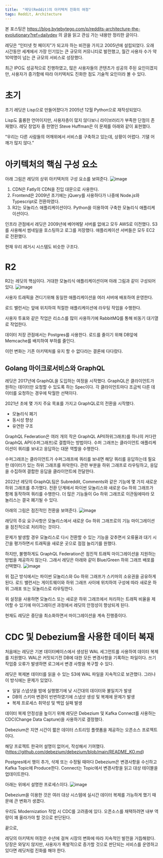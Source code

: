 ```yaml
---
title:  "레딧(Reddit)의 아키텍처 진화의 여정"
tags: Reddit, Architecture
---
```


본 포스팅은 https://blog.bytebytego.com/p/reddits-architecture-the-evolutionary?ref=dailydev 의 글을 읽고 관심 가는 내용만 정리한 글이다.

레딧은 “인터넷 첫 페이지”가 되고자 하는 비전을 가지고 2005년에 설립되었다. 오래 시간동안 세계에서 가장 인기있는 큰 규모의 커뮤니티로 발전했고, 월간 사용자 수가 약 10억명이 넘는 큰 규모의 서비스로 성장했다.

최근 IPO도 성공적으로 진행하였고, 많은 사용자들의 콘텐츠가 성공의 주된 요인이겠지만, 사용자가 증가함에 따라 아키텍처도 진화한 점도 기술적 요인이라 볼 수 있다.

# 초기

초기 레딧은 Lisp으로 만들어졌다가 2005년 12월 Python으로 재작성되었다.

Lisp도 훌륭한 언어이지만, 사용자층이 많지 않다보니 라이브러리가 부족한 단점이 존재했다. 레딧 창업자 중 한명인 Steve Huffman은 이 문제를 아래와 같이 표현했다.

“우리는 다른 사람들의 어깨위에서 서비스를 구축하고 있는데, 상황이 어렵다. 기댈 어깨가 많지 않다.”


# 아키텍처의 핵심 구성 요소

아래 그림은 레딧의 상위 아키텍처의 구성 요소를 보여준다.
![image](https://github.com/giljae/giljae.github.io/assets/111643/7e154330-4608-49be-a2c5-4f8e227efe9d)

1. CDN은 Fatly의 CDN을 진입 대문으로 사용한다. 
2. Frontend은 2009년 초기에는 jQuery를 사용하다가 나중에 Node.js와 Typescript로 전환하였다. 
3. R2는 모놀리스 애플리케이션이다. Python을 이용하여 구축한 모놀리식 애플리케이션이다.

인프라 관점에서 레딧은 2009년에 베어메탈 서버를 없애고 모두 AWS로 이전했다. S3를 사용해서 썸네일을 호스팅하고 로그를 저장했다. 애플리케이션 서버들은 모두 EC2로 전환했다.

현재 우리 레거시 시스템도 비슷한 구조다.

# R2

R2는 레딧의 핵심이다. 거대한 모놀리식 애플리케이션이며 아래 그림과 같이 구성되어 있다.
![image](https://github.com/giljae/giljae.github.io/assets/111643/b76d44d8-f7e1-416d-b15b-5be449719b5f)

사용자 트래픽을 견디기위해 동일한 애플리케이션을 여러 서버에 배포하여 운영한다.

로드 밸런서는 앞에 위치하여 적절한 애플리케이션에 라우팅 작업을 수행한다.

사용자 투표와 같은 작업은 리소스를 많이 사용하기에 RabbitMQ를 통해 비동기 대기열로 작업한다.

데이터 저장 관점에서는 Postgres를 사용한다. 로드를 줄이기 위해 DB앞에 Memcache를 배치하여 부하를 줄인다.

이런 변화는 기존 아키텍처를 유지 할 수 없다라는 결론에 다다랐다.

## Golang 마이크로서비스와 GraphQL

레딧은 2017년에 GraphQL을 도입하는 여정을 시작했다. GraphQL은 클라이언트가 원하는 데이터만 요청할 수 있도록 하는 Spec이다. 각 클라이언트마다 조금씩 다른 데이터를 요청하는 경우에 탁월한 선택이다.

2021년 초에 몇 가지 주요 목표를 가지고 GraphQL로의 전환을 시작했다.

- 모놀리식 폐기
- 동시성 향상
- 유연한 구조

GraphQL Federation은 여러 개의 작은 GraphQL API(하위그래프)를 하나의 커다란 GraphQL API(수퍼그래프)로 결합하는 방법이다.  수퍼 그래프는 클라이언트 애플리케이션이 쿼리를 보내고 응답하는 대문 역할을 수행한다.

수퍼그래프는 클라이언트가 수퍼그래프에 쿼리를 보내면 해당 쿼리를 응답하는데 필요한 데이터가 있는 하위 그래프를 파악한다. 관련 부분을 하위 그래프로 라우팅하고, 응답을 수집하여 결합한 응답을 클라이언트에 전달한다.

2022년 레딧의 GraphQL팀은 Subreddit, Comments와 같은 기능에 몇 가지 새로운 하위 그래프를 추가했다. 전환 단계에서 파이썬 모놀리스와 새로운 Go 하위 그래프가 함께 동작하여 쿼리를 수행한다. 더 많은 기능들이 Go 하위 그래프로 이관됨에따라 모놀리스는 결국 폐기될 수 있다.

아래의 그림은 점진적인 전환을 보여준다.
![image](https://github.com/giljae/giljae.github.io/assets/111643/1f96e9ab-7790-4342-bad3-9b7a856be87a)

래딧의 주요 요구사항은 모놀리스에서 새로운 Go 하위 그래프로의 기능 마이그레이션을 점진적으로 처리하는 것이다.

문제가 발생할 경우 모놀리스로 다시 전환할 수 있는 기능을 갖추면서 오류율과 대기 시간을 평가하면서 트래픽을 새로운 곳으로 점점 늘리기를 원했다.

하지만, 불행하게도 GraphQL Federation은 점진적 트래픽 마이그레이션을 지원하는 방법을 제공하지 않는다. 그래서 레딧은 아래와 같이 Blue/Green 하위 그래프 배포를 선택했다.
![image](https://github.com/giljae/giljae.github.io/assets/111643/b27dff24-05da-44a5-8a6b-705379bee424)

위 접근 방식에서는 파이썬 모놀리스와 Go 하위 그래프가 스키마의 소유권을 공유하게 된다. 로드 밸런서는 게이트웨이와 하위 그래프 사이에 위치하여 구성에 따라 새로운 하위 그래포 또는 모놀리스로 라우팅한다.

위 설정을 사용하면 모놀리스 또는 새로운 하위 그래프에서 처리하는 트래픽 비율을 제어할 수 있기에 마이그레이션 과정에서 레딧의 안정성이 향상되게 된다.

현재도 레딧은 중단을 최소화하면서 마이그레이션을 계속 진행중이다.

# CDC 및 Debezium을 사용한 데이터 복재

처음에는 레딧은 기본 데이터베이스에서 생성된 WAL 세그먼트를 사용하여 데이터 복제를 지원했다. WAL은 커밋되기전 DB에 대한 모든 변경사항을 기록하는 파일이다. 쓰기 작업중 오류가 발생하면 로그에서 변경 사항을 복구할 수 있다.

레딧은 복제본 데이터를 읽을 수 있는 S3에 WAL 파일을 지속적으로 보관했다. 그러나 이 방식에는 문제가 있었다.

- 일일 스냅샷을 밤에 실행했기에 낮 시간대의 데이터와 불일치가 발생
- DB의 스키마 변경이 빈번하였기에 스냅샷 생성 및 복제에 문제가 발생
- 복제 프로세스 취약성 및 백업 실패 발생

데이터 복제 안정성을 높이기 위해 레딧은 Debezium 및 Kafka Connect를 사용하는 CDC(Change Data Capture)을 사용하기로 결정했다.

Debezium은 지연 시간이 짧은 데이터 스트리밍 플랫폼을 제공하는 오픈소스 프로젝트이다.

해당 프로젝트 한국어 설명이 없어서, 작성해서 기여했다. (https://github.com/debezium/debezium/blob/main/README_KO.md)

Postgres에서 행이 추가, 삭제 또는 수정될 때마다 Debezium은 변경사항을 수신하고 Kafka Topic에 Produce한다. Connect는 Topic에서 변경사항을 읽고 대상 테이블을 업데이트한다.

아래는 위에서 설명한 프로세스이다.
![image](https://github.com/giljae/giljae.github.io/assets/111643/b36a9e4a-dfdf-4efc-8e8e-d4a37d99a948)

Debezium을 이용한 것은 여러 대상 시스템에 실시간 데이터 복제를 가능하게 했기 때문에 큰 변화가 생겼다.

우리도 Modernization 작업 시 CDC를 고려중에 있다. 오픈소스를 채택하려면 내부 역량이 꽤 올라가야 할 것으로 판단된다.

끝으로,

레딧의 아키텍처 여정은 수년에 걸쳐 시장의 변화에 따라 지속적인 발전을 거듭해왔다. 당장은 와닿지 않지만, 사용자가 폭발적으로 증가할 것으로 판단되는 서비스를 운영하고 있다면 레딧처럼 진화를 해야 한다.
